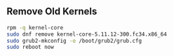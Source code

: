 ## Remove Old Kernels
```sh
rpm -q kernel-core
sudo dnf remove kernel-core-5.11.12-300.fc34.x86_64
sudo grub2-mkconfig -o /boot/grub2/grub.cfg
sudo reboot now
```
